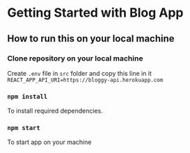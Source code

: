 # Getting Started with Blog App

## How to run this on your local machine

### Clone repository on your local machine
Create `.env` file in `src` folder and copy this line in it `REACT_APP_API_URI=https://bloggy-api.herokuapp.com`

### `npm install`
To install required dependencies.

### `npm start`
To start app on your machine
